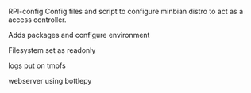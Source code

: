 RPI-config
Config files and script to configure minbian distro to act as a access controller.

Adds packages and configure environment

Filesystem set as readonly

logs put on tmpfs

webserver using bottlepy

